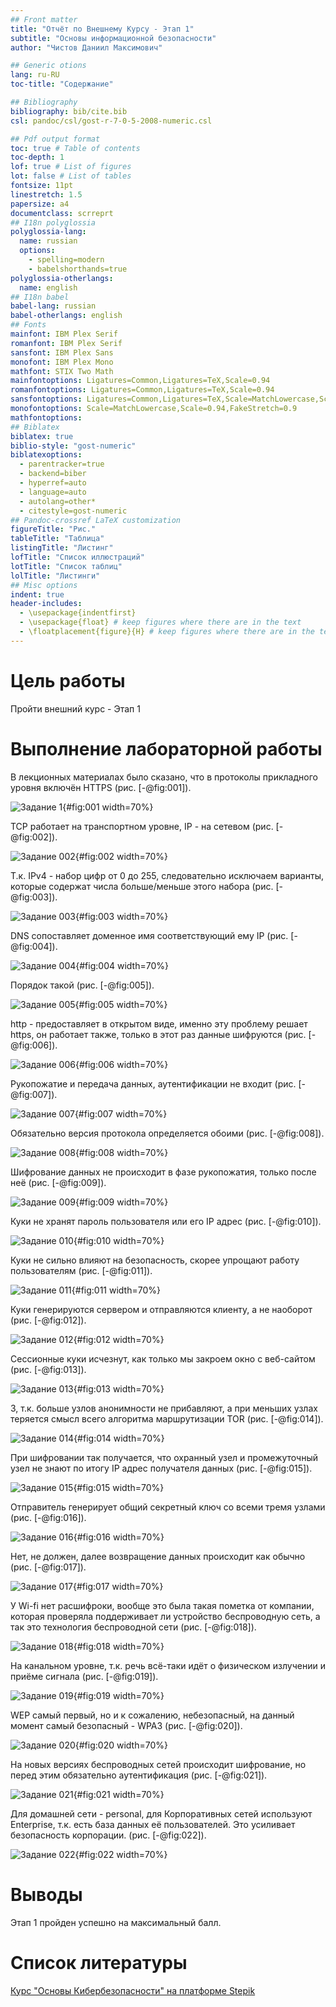 ```yaml
---
## Front matter
title: "Отчёт по Внешнему Курсу - Этап 1"
subtitle: "Основы информационной безопасности"
author: "Чистов Даниил Максимович"

## Generic otions
lang: ru-RU
toc-title: "Содержание"

## Bibliography
bibliography: bib/cite.bib
csl: pandoc/csl/gost-r-7-0-5-2008-numeric.csl

## Pdf output format
toc: true # Table of contents
toc-depth: 1
lof: true # List of figures
lot: false # List of tables
fontsize: 11pt
linestretch: 1.5
papersize: a4
documentclass: scrreprt
## I18n polyglossia
polyglossia-lang:
  name: russian
  options:
	- spelling=modern
	- babelshorthands=true
polyglossia-otherlangs:
  name: english
## I18n babel
babel-lang: russian
babel-otherlangs: english
## Fonts
mainfont: IBM Plex Serif
romanfont: IBM Plex Serif
sansfont: IBM Plex Sans
monofont: IBM Plex Mono
mathfont: STIX Two Math
mainfontoptions: Ligatures=Common,Ligatures=TeX,Scale=0.94
romanfontoptions: Ligatures=Common,Ligatures=TeX,Scale=0.94
sansfontoptions: Ligatures=Common,Ligatures=TeX,Scale=MatchLowercase,Scale=0.94
monofontoptions: Scale=MatchLowercase,Scale=0.94,FakeStretch=0.9
mathfontoptions:
## Biblatex
biblatex: true
biblio-style: "gost-numeric"
biblatexoptions:
  - parentracker=true
  - backend=biber
  - hyperref=auto
  - language=auto
  - autolang=other*
  - citestyle=gost-numeric
## Pandoc-crossref LaTeX customization
figureTitle: "Рис."
tableTitle: "Таблица"
listingTitle: "Листинг"
lofTitle: "Список иллюстраций"
lotTitle: "Список таблиц"
lolTitle: "Листинги"
## Misc options
indent: true
header-includes:
  - \usepackage{indentfirst}
  - \usepackage{float} # keep figures where there are in the text
  - \floatplacement{figure}{H} # keep figures where there are in the text
---
```


# Цель работы

Пройти внешний курс - Этап 1

# Выполнение лабораторной работы

В лекционных материалах было сказано, что в протоколы прикладного уровня включён HTTPS (рис. [-@fig:001]).

![Задание 1](image/IMG_001.jpg){#fig:001 width=70%}

TCP работает на транспортном уровне, IP - на сетевом (рис. [-@fig:002]).

![Задание 002](image/IMG_002.jpg){#fig:002 width=70%}

Т.к. IPv4 - набор цифр от 0 до 255, следовательно исключаем варианты, которые содержат числа больше/меньше этого набора (рис. [-@fig:003]).

![Задание 003](image/IMG_003.jpg){#fig:003 width=70%}

DNS сопоставляет доменное имя соответствующий ему IP (рис. [-@fig:004]).

![Задание 004](image/IMG_004.jpg){#fig:004 width=70%}

Порядок такой (рис. [-@fig:005]).

![Задание 005](image/IMG_005.jpg){#fig:005 width=70%}

http - предоставляет в открытом виде, именно эту проблему решает https, он работает также, только в этот раз данные шифруются (рис. [-@fig:006]).

![Задание 006](image/IMG_006.jpg){#fig:006 width=70%}

Рукопожатие и передача данных, аутентификации не входит (рис. [-@fig:007]).

![Задание 007](image/IMG_007.jpg){#fig:007 width=70%}

Обязательно версия протокола определяется обоими (рис. [-@fig:008]).

![Задание 008](image/IMG_008.jpg){#fig:008 width=70%}

Шифрование данных не происходит в фазе рукопожатия, только после неё (рис. [-@fig:009]).

![Задание 009](image/IMG_009.jpg){#fig:009 width=70%}

Куки не хранят пароль пользователя или его IP адрес (рис. [-@fig:010]).

![Задание 010](image/IMG_010.jpg){#fig:010 width=70%}

Куки не сильно влияют на безопасность, скорее упрощают работу пользователям (рис. [-@fig:011]).

![Задание 011](image/IMG_011.jpg){#fig:011 width=70%}

Куки генерируются сервером и отправляются клиенту, а не наоборот (рис. [-@fig:012]).

![Задание 012](image/IMG_012.jpg){#fig:012 width=70%}

Сессионные куки исчезнут, как только мы закроем окно с веб-сайтом (рис. [-@fig:013]).

![Задание 013](image/IMG_013.jpg){#fig:013 width=70%}

3, т.к. больше узлов анонимности не прибавляют, а при меньших узлах теряется смысл всего алгоритма маршрутизации TOR (рис. [-@fig:014]).

![Задание 014](image/IMG_014.jpg){#fig:014 width=70%}

При шифровании так получается, что охранный узел и промежуточный узел не знают по итогу IP адрес получателя данных (рис. [-@fig:015]).

![Задание 015](image/IMG_015.jpg){#fig:015 width=70%}

Отправитель генерирует общий секретный ключ со всеми тремя узлами (рис. [-@fig:016]).

![Задание 016](image/IMG_016.jpg){#fig:016 width=70%}

Нет, не должен, далее возвращение данных происходит как обычно (рис. [-@fig:017]).

![Задание 017](image/IMG_017.jpg){#fig:017 width=70%}

У Wi-fi нет расшифроки, вообще это была такая пометка от компании, которая проверяла поддерживает ли устройство беспроводную сеть, а так это технология беспроводной сети (рис. [-@fig:018]).

![Задание 018](image/IMG_018.jpg){#fig:018 width=70%}

На канальном уровне, т.к. речь всё-таки идёт о физическом излучении и приёме сигнала (рис. [-@fig:019]).

![Задание 019](image/IMG_019.jpg){#fig:019 width=70%}

WEP самый первый, но и к сожалению, небезопасный, на данный момент самый безопасный - WPA3 (рис. [-@fig:020]).

![Задание 020](image/IMG_020.jpg){#fig:020 width=70%}

На новых версиях беспроводных сетей происходит шифрование, но перед этим обязательно аутентификация (рис. [-@fig:021]).

![Задание 021](image/IMG_021.jpg){#fig:021 width=70%}

Для домашней сети - personal, для Корпоративных сетей используют Enterprise, т.к. есть база данных её пользователей. Это усиливает безопасность корпорации. (рис. [-@fig:022]).

![Задание 022](image/IMG_022.jpg){#fig:022 width=70%}

# Выводы

Этап 1 пройден успешно на максимальный балл.

# Список литературы

[Курс "Основы Кибербезопасности" на платформе Stepik](https://stepik.org/course/111511)

